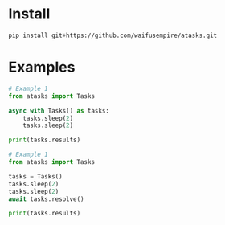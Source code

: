 # Install
`pip install git+https://github.com/waifusempire/atasks.git`

# Examples

```py
# Example 1
from atasks import Tasks

async with Tasks() as tasks:
    tasks.sleep(2)
    tasks.sleep(2)

print(tasks.results)
```

```py
# Example 1
from atasks import Tasks

tasks = Tasks()
tasks.sleep(2)
tasks.sleep(2)
await tasks.resolve()

print(tasks.results)
```
